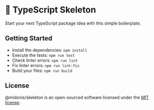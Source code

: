 # 🚀 TypeScript Skeleton

Start your next TypeScript package idea with this simple boilerplate.

## Getting Started

- Install the dependencies: `npm install`
- Execute the tests: `npm run test`
- Check linter errors: `npm run lint`
- Fix linter errors: `npm run lint:fix`
- Build your files: `npm run build`

## License

@midonis/skeleton is an open-sourced software licensed under the [MIT license](LICENSE.md).
